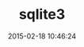 ---
layout: post
title:  "sqlite3"
repo:   "sparklemotion/sqlite3-ruby"
date:   2015-02-18 10:46:24
gemurl: https://github.com/sparklemotion/sqlite3-ruby
---